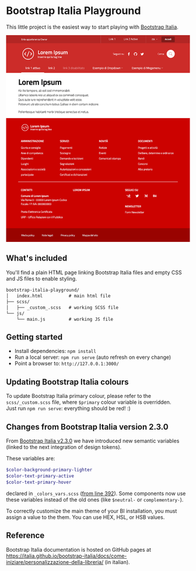 # Bootstrap Italia Playground

This little project is the easiest way to start playing with [Bootstrap Italia](https://italia.github.io/bootstrap-italia/).

<img src="https://github.com/italia/bootstrap-italia-playground/blob/main/.github/bootstrap-italia-playground.png" width="800"> 

## What's included

You'll find a plain HTML page linking Bootstrap Italia files and empty CSS and JS files to enable styling.

```
bootstrap-italia-playground/
│   index.html          # main html file
├── scss/
│   ├── _custom_.scss   # working SCSS file
└── js/
    └── main.js         # working JS file
```

## Getting started

* Install dependencies: `npm install`
* Run a local server: `npm run serve` (auto refresh on every change)
* Point a browser to: `http://127.0.0.1:3000/`

## Updating Bootstrap Italia colours

To update Bootstrap Italia primary colour, please refer to the `scss/_custom.scss` file, where `$primary` colour variable is overridden.  
Just run `npm run serve`: everything should be red! :)

## Changes from Bootstrap Italia version 2.3.0

From [Bootstrap Italia v2.3.0](https://github.com/italia/bootstrap-italia/releases/tag/v2.3.0) we have introduced new semantic variables (linked to the next integration of design tokens).

These variables are:

```scss
$color-background-primary-lighter
$color-text-primary-active
$color-text-primary-hover
```

declared in `_colors_vars.scss` ([from line 392](https://github.com/italia/bootstrap-italia/blob/main/src/scss/utilities/colors_vars.scss)).
Some components now use these variables instead of the old ones (like `$neutral-` or `complementary-`).

To correctly customize the main theme of your BI installation, you must assign a value to the them. You can use HEX, HSL, or HSB values.

## Reference

Bootstrap Italia documentation is hosted on GitHub pages at https://italia.github.io/bootstrap-italia/docs/come-iniziare/personalizzazione-della-libreria/ (in italian).
